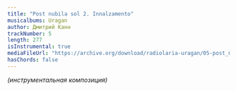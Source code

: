 ```yaml
---
title: "Post nubila sol 2. Innalzamento"
musicalbums: Uragan
author: Дмитрий Канн
trackNumber: 5
length: 277
isInstrumental: true
mediaFileUrl: "https://archive.org/download/radiolaria-uragan/05-post_nubila_sol_2_innalzamento.mp3"
hasChords: false
---
```


*(инструментальная композиция)*
